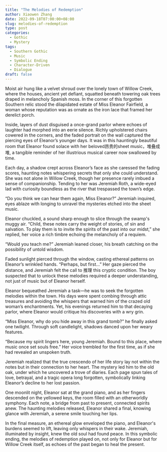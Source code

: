 ```yaml
---
title: "The Melodies of Redemption"
author: Xiaowen Zhang
date: 2022-09-18T07:00:00+08:00
slug: melodies-of-redemption
type: post
categories:
  - Gothic
  - Mystery
tags:
  - Southern Gothic
  - Music
  - Symbolic Ending
  - Character-Driven
  - Dialogue
draft: false
---
```


Moist air hung like a velvet shroud over the lonely town of Willow Creek, where the houses, ancient yet defiant, squatted beneath towering oak trees draped in melancholy Spanish moss. In the corner of this forgotten Southern relic stood the dilapidated estate of Miss Eleanor Fairfield, a woman whose reputation was as ornate as the iron lace that framed her derelict porch.

Inside, layers of dust disguised a once-grand parlor where echoes of laughter had morphed into an eerie silence. Richly upholstered chairs cowered in the corners, and the faded portrait on the wall captured the piercing eyes of Eleanor’s younger days. It was in this hauntingly beautiful room that Eleanor found solace with her beloved昂贵的sheet music，堆叠成堆, a tangible reminder of her illustrious musical career now swallowed by time.

Each day, a shadow crept across Eleanor’s face as she caressed the fading scores, haunting notes whispering secrets that only she could understand. She was not alone in Willow Creek, though her presence rarely imbued a sense of companionship. Tending to her was Jeremiah Roth, a wide-eyed lad with curiosity boundless as the river that trespassed the town’s edge.

“Do you think we can hear them again, Miss Eleanor?” Jeremiah inquired, eyes ablaze with longing to unravel the mysteries etched into the sheet music.

Eleanor chuckled, a sound sharp enough to slice through the swamp's muggy air. “Child, these notes carry the weight of stories, of sin and salvation. To play them is to invite the spirits of the past into our midst,” she replied, her voice a rich timbre echoing the melancholy of a requiem.

“Would you teach me?” Jeremiah leaned closer, his breath catching on the possibility of untold wisdom.

Faded sunlight pierced through the window, casting ethereal patterns on Eleanor’s wrinkled hands. “Perhaps, but first…” Her gaze pierced the distance, and Jeremiah felt the call to 推理 this cryptic condition. The boy suspected that to unlock these melodies required a deeper understanding, not just of music but of Eleanor herself.

Eleanor bequeathed Jeremiah a task—he was to seek the forgotten melodies within the town. His days were spent combing through attic treasures and avoiding the whispers that warned him of the crazed old woman’s enchantments. Yet, his evenings returned him to that decaying parlor, where Eleanor would critique his discoveries with a wry grin.

“Miss Eleanor, why do you hide away in this grand tomb?” he finally asked one twilight. Through soft candlelight, shadows danced upon her weary features.

“Because my spirit lingers here, young Jeremiah. Bound to this place, where music once set souls free.” Her voice trembled for the first time, as if she had revealed an unspoken truth.

Jeremiah realized that the true crescendo of her life story lay not within the notes but in their connection to her heart. The mystery led him to the old oak, under which he uncovered a trove of diaries. Each page spun tales of love, betrayal, and a tragic opera long forgotten, symbolically linking Eleanor’s decline to her lost passion.

One moonlit night, Eleanor sat at the grand piano, and as her fingers descended on the yellowed keys, the room filled with an otherworldly symphony. Each note, a bridge from past to present, connected spirits anew. The haunting melodies released, Eleanor shared a final, knowing glance with Jeremiah, a serene smile touching her lips.

In the final measure, an ethereal glow enveloped the piano, and Eleanor's burdens seemed to lift, leaving only whispers in their wake. Jeremiah, illuminated by insight, knew the old soul had found peace. In this symbolic ending, the melodies of redemption played on, not only for Eleanor but for Willow Creek itself, as echoes of the past began to heal the present.